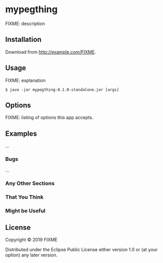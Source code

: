 # mypegthing

FIXME: description

## Installation

Download from http://example.com/FIXME.

## Usage

FIXME: explanation

    $ java -jar mypegthing-0.1.0-standalone.jar [args]

## Options

FIXME: listing of options this app accepts.

## Examples

...

### Bugs

...

### Any Other Sections
### That You Think
### Might be Useful

## License

Copyright © 2019 FIXME

Distributed under the Eclipse Public License either version 1.0 or (at
your option) any later version.
